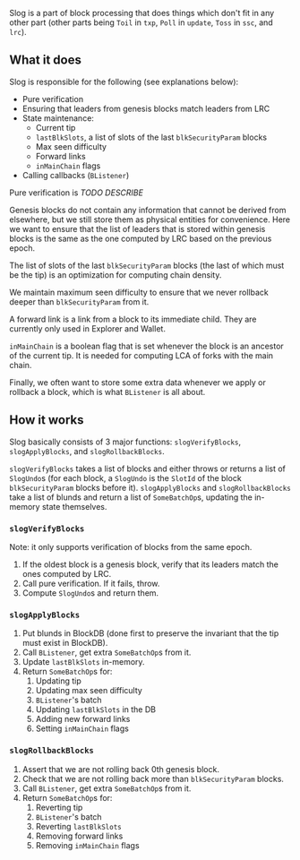 Slog is a part of block processing that does things which don't fit in any other part (other parts being `Toil` in `txp`, `Poll` in `update`, `Toss` in `ssc`, and `lrc`).

## What it does

Slog is responsible for the following (see explanations below):

* Pure verification
* Ensuring that leaders from genesis blocks match leaders from LRC
* State maintenance:
    * Current tip
    * `lastBlkSlots`, a list of slots of the last `blkSecurityParam` blocks
    * Max seen difficulty
    * Forward links
    * `inMainChain` flags
* Calling callbacks (`BListener`)

Pure verification is *TODO DESCRIBE*

Genesis blocks do not contain any information that cannot be derived from elsewhere, but we still store them as physical entities for convenience. Here we want to ensure that the list of leaders that is stored within genesis blocks is the same as the one computed by LRC based on the previous epoch.

The list of slots of the last `blkSecurityParam` blocks (the last of which must be the tip) is an optimization for computing chain density.

We maintain maximum seen difficulty to ensure that we never rollback deeper than `blkSecurityParam` from it.

A forward link is a link from a block to its immediate child. They are currently only used in Explorer and Wallet.

`inMainChain` is a boolean flag that is set whenever the block is an ancestor of the current tip. It is needed for computing LCA of forks with the main chain.

Finally, we often want to store some extra data whenever we apply or rollback a block, which is what `BListener` is all about.

## How it works

Slog basically consists of 3 major functions: `slogVerifyBlocks`, `slogApplyBlocks`, and `slogRollbackBlocks`.

`slogVerifyBlocks` takes a list of blocks and either throws or returns a list of `SlogUndo`s (for each block, a `SlogUndo` is the `SlotId` of the block `blkSecurityParam` blocks before it). `slogApplyBlocks` and `slogRollbackBlocks` take a list of blunds and return a list of `SomeBatchOp`s, updating the in-memory state themselves.

### `slogVerifyBlocks`

Note: it only supports verification of blocks from the same epoch.

1. If the oldest block is a genesis block, verify that its leaders match the ones computed by LRC.
2. Call pure verification. If it fails, throw.
3. Compute `SlogUndo`s and return them.

### `slogApplyBlocks`

1. Put blunds in BlockDB (done first to preserve the invariant that the tip must exist in BlockDB).
2. Call `BListener`, get extra `SomeBatchOp`s from it.
3. Update `lastBlkSlots` in-memory.
4. Return `SomeBatchOp`s for:
    1. Updating tip
    2. Updating max seen difficulty
    3. `BListener`'s batch
    4. Updating `lastBlkSlots` in the DB
    5. Adding new forward links
    6. Setting `inMainChain` flags

### `slogRollbackBlocks`

1. Assert that we are not rolling back 0th genesis block.
2. Check that we are not rolling back more than `blkSecurityParam` blocks.
3. Call `BListener`, get extra `SomeBatchOp`s from it.
4. Return `SomeBatchOp`s for:
    1. Reverting tip
    2. `BListener`'s batch
    3. Reverting `lastBlkSlots`
    4. Removing forward links
    5. Removing `inMainChain` flags
